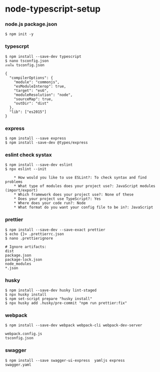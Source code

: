 # node-typescript-setup

### node.js package.json

    $ npm init -y

### typescrpt

    $ npm install --save-dev typescript
    $ nano tsconfig.json
    ภายใน tsconfig.json

```
{
  "compilerOptions": {
    "module": "commonjs",
    "esModuleInterop": true,
    "target": "es6",
    "moduleResolution": "node",
    "sourceMap": true,
    "outDir": "dist"
  },
  "lib": ["es2015"]
}
```

### express

    $ npm install --save express
    $ npm install -save-dev @types/express

### eslint check systax

    $ npm install --save-dev eslint
    $ npx eslint --init

        * How would you like to use ESLint?: To check syntax and find problems
        * What type of modules does your project use?: JavaScript modules (import/export)
        * Which framework does your project use?: None of these
        * Does your project use TypeScript?: Yes
        * Where does your code run?: Node
        * What format do you want your config file to be in?: JavaScript

### prettier

    $ npm install --save-dev --save-exact prettier
    $ echo {}> .prettierrc.json
    $ nano .prettierignore

```
# Ignore artifacts:
dist
package.json
package-lock.json
node_modules
*.json
```

### husky

    $ npm install --save-dev husky lint-staged
    $ npx husky install
    $ npm set-script prepare "husky install"
    $ npx husky add .husky/pre-commit "npm run prettier:fix"

### webpack

    $ npm install --save-dev webpack webpack-cli webpack-dev-server

    webpack.config.js
    tsconfig.json

### swagger

    $ npm install --save swagger-ui-express  yamljs express
    swagger.yaml

